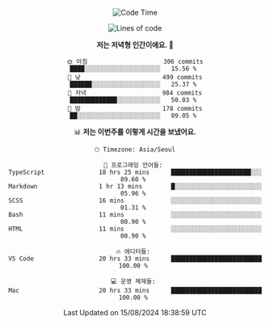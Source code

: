<div align='center'>
 
<!--START_SECTION:waka-->
![Code Time](http://img.shields.io/badge/Code%20Time-3%2C746%20hrs%2023%20mins-blue)

![Lines of code](https://img.shields.io/badge/%EC%A0%80%EB%8A%94%20%EC%97%AC%ED%83%9C%EA%B9%8C%EC%A7%80%20-1.3%20million%20%EC%A4%84%EC%9D%98%20%EC%BD%94%EB%93%9C%EB%A5%BC%20%EC%9E%91%EC%84%B1%ED%96%88%EC%96%B4%EC%9A%94.-blue)

**저는 저녁형 인간이에요. 🦉** 

```text
🌞 아침                     306 commits         ████░░░░░░░░░░░░░░░░░░░░░   15.56 % 
🌆 낮　                     499 commits         ██████░░░░░░░░░░░░░░░░░░░   25.37 % 
🌃 저녁                     984 commits         █████████████░░░░░░░░░░░░   50.03 % 
🌙 밤　                     178 commits         ██░░░░░░░░░░░░░░░░░░░░░░░   09.05 % 
```


📊 **저는 이번주를 이렇게 시간을 보냈어요.** 

```text
🕑︎ Timezone: Asia/Seoul

💬 프로그래밍 언어들: 
TypeScript               18 hrs 25 mins      ██████████████████████░░░   89.60 % 
Markdown                 1 hr 13 mins        █░░░░░░░░░░░░░░░░░░░░░░░░   05.96 % 
SCSS                     16 mins             ░░░░░░░░░░░░░░░░░░░░░░░░░   01.31 % 
Bash                     11 mins             ░░░░░░░░░░░░░░░░░░░░░░░░░   00.90 % 
HTML                     11 mins             ░░░░░░░░░░░░░░░░░░░░░░░░░   00.90 % 

🔥 에디터들: 
VS Code                  20 hrs 33 mins      █████████████████████████   100.00 % 

💻 운영 체제들: 
Mac                      20 hrs 33 mins      █████████████████████████   100.00 % 
```


 Last Updated on 15/08/2024 18:38:59 UTC
<!--END_SECTION:waka-->
 </div>
<!---
Emewjin/Emewjin is a ✨ special ✨ repository because its `README.md` (this file) appears on your GitHub profile.
You can click the Preview link to take a look at your changes.
--->
